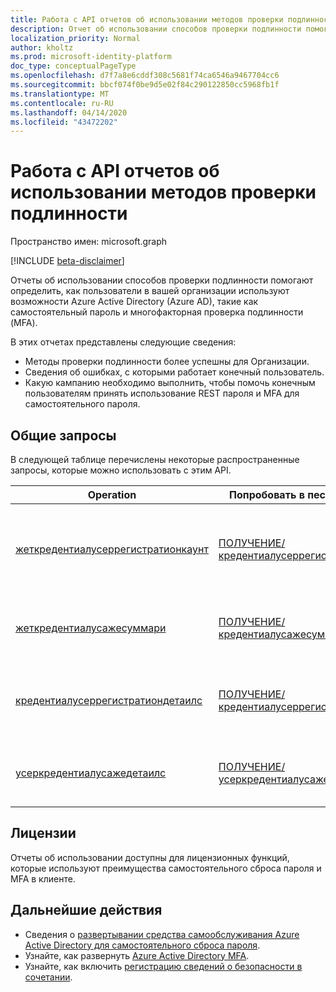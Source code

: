 ```yaml
---
title: Работа с API отчетов об использовании методов проверки подлинности
description: Отчет об использовании способов проверки подлинности помогает Организации определить, как их конечные пользователи используют функции Azure Active Directory, такие как самостоятельный сброс паролей и многофакторная проверка подлинности (MFA).
localization_priority: Normal
author: kholtz
ms.prod: microsoft-identity-platform
doc_type: conceptualPageType
ms.openlocfilehash: d7f7a8e6cddf308c5681f74ca6546a9467704cc6
ms.sourcegitcommit: bbcf074f0be9d5e02f84c290122850cc5968fb1f
ms.translationtype: MT
ms.contentlocale: ru-RU
ms.lasthandoff: 04/14/2020
ms.locfileid: "43472202"
---
```

# <a name="working-with-the-authentication-methods-usage-report-api"></a>Работа с API отчетов об использовании методов проверки подлинности

Пространство имен: microsoft.graph

[!INCLUDE [beta-disclaimer](../../includes/beta-disclaimer.md)]

Отчеты об использовании способов проверки подлинности помогают определить, как пользователи в вашей организации используют возможности Azure Active Directory (Azure AD), такие как самостоятельный пароль и многофакторная проверка подлинности (MFA).

В этих отчетах представлены следующие сведения:

- Методы проверки подлинности более успешны для Организации. 
- Сведения об ошибках, с которыми работает конечный пользователь.
- Какую кампанию необходимо выполнить, чтобы помочь конечным пользователям принять использование REST пароля и MFA для самостоятельного пароля.

## <a name="common-requests"></a>Общие запросы

В следующей таблице перечислены некоторые распространенные запросы, которые можно использовать с этим API.

| Operation | Попробовать в песочнице Graph | Описание |
| --------- | --- | ----------- |
| [жеткредентиалусеррегистратионкаунт](/graph/api/resources/credentialuserregistrationcount?view=graph-rest-beta) | [ПОЛУЧЕНИЕ/кредентиалусеррегистратионкаунт](https://developer.microsoft.com/graph/graph-explorer?request=reports/getCredentialUserRegistrationcount()&version=beta) | Получение числа пользователей, зарегистрированных для самостоятельного сброса пароля и MFA. |
| [жеткредентиалусажесуммари](/graph/api/resources/credentialusagesummary?view=graph-rest-beta) | [ПОЛУЧЕНИЕ/кредентиалусажесуммари](https://developer.microsoft.com/graph/graph-explorer?request=reports/getCredentialUsageSummary&version=beta) | Получение числа пользователей, использующих самостоятельный сброс пароля. |
| [кредентиалусеррегистратиондетаилс](/graph/api/resources/credentialuserregistrationdetails?view=graph-rest-beta) | [ПОЛУЧЕНИЕ/кредентиалусеррегистратиондетаилс](https://developer.microsoft.com/graph/graph-explorer?request=reports/credentialUserRegistrationDetails&version=beta) | Получение сведений о пользователях для самостоятельного сброса пароля и действий регистрации MFA. |
| [усеркредентиалусажедетаилс](/graph/api/resources/usercredentialusagedetails?view=graph-rest-beta) | [ПОЛУЧЕНИЕ/усеркредентиалусажедетаилс](https://developer.microsoft.com/graph/graph-explorer?request=reports/userCredentialUsageDetails&version=beta) | Получение сведений о пользователях для всех действий самостоятельного сброса пароля. |

## <a name="licenses"></a>Лицензии

Отчеты об использовании доступны для лицензионных функций, которые используют преимущества самостоятельного сброса пароля и MFA в клиенте.

## <a name="next-steps"></a>Дальнейшие действия

- Сведения о [развертывании средства самообслуживания Azure Active Directory для самостоятельного сброса пароля](https://docs.microsoft.com/azure/active-directory/authentication/howto-sspr-deployment).
- Узнайте, как развернуть [Azure Active Directory MFA](https://docs.microsoft.com/azure/active-directory/authentication/howto-mfa-getstarted).
- Узнайте, как включить [регистрацию сведений о безопасности в сочетании](https://docs.microsoft.com/azure/active-directory/authentication/howto-registration-mfa-sspr-combined).



